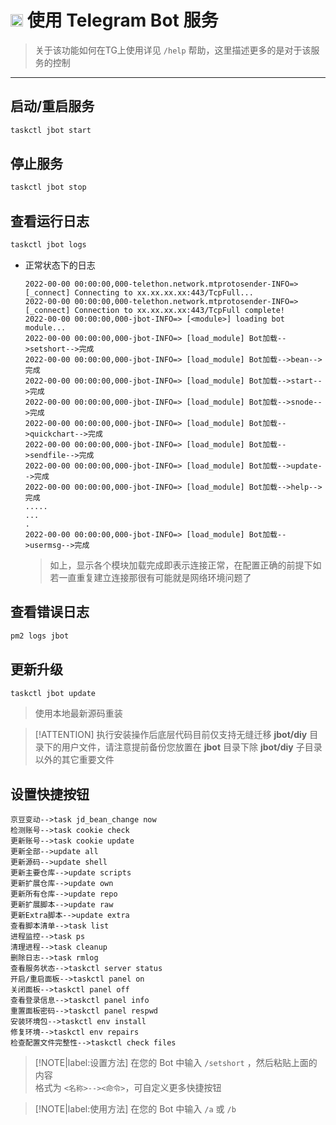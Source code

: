# <a href="https://telegram.org"><img src="./src/img/icon/Telegram.svg" width="20" height="20"/></a> 使用 Telegram Bot 服务

> 关于该功能如何在TG上使用详见 `/help` 帮助，这里描述更多的是对于该服务的控制

***

## 启动/重启服务
```bash
taskctl jbot start
```

## 停止服务
```bash
taskctl jbot stop
```

## 查看运行日志
```bash
taskctl jbot logs
```
- 正常状态下的日志
    ```log
    2022-00-00 00:00:00,000-telethon.network.mtprotosender-INFO=> [_connect] Connecting to xx.xx.xx.xx:443/TcpFull...
    2022-00-00 00:00:00,000-telethon.network.mtprotosender-INFO=> [_connect] Connection to xx.xx.xx.xx:443/TcpFull complete!
    2022-00-00 00:00:00,000-jbot-INFO=> [<module>] loading bot module...
    2022-00-00 00:00:00,000-jbot-INFO=> [load_module] Bot加载-->setshort-->完成
    2022-00-00 00:00:00,000-jbot-INFO=> [load_module] Bot加载-->bean-->完成
    2022-00-00 00:00:00,000-jbot-INFO=> [load_module] Bot加载-->start-->完成
    2022-00-00 00:00:00,000-jbot-INFO=> [load_module] Bot加载-->snode-->完成
    2022-00-00 00:00:00,000-jbot-INFO=> [load_module] Bot加载-->quickchart-->完成
    2022-00-00 00:00:00,000-jbot-INFO=> [load_module] Bot加载-->sendfile-->完成
    2022-00-00 00:00:00,000-jbot-INFO=> [load_module] Bot加载-->update-->完成
    2022-00-00 00:00:00,000-jbot-INFO=> [load_module] Bot加载-->help-->完成
    .....
    ...
    .
    2022-00-00 00:00:00,000-jbot-INFO=> [load_module] Bot加载-->usermsg-->完成
    ```
    > 如上，显示各个模块加载完成即表示连接正常，在配置正确的前提下如若一直重复建立连接那很有可能就是网络环境问题了

## 查看错误日志
```bash
pm2 logs jbot
```

## 更新升级
```bash
taskctl jbot update
```
> 使用本地最新源码重装

> [!ATTENTION]
> 执行安装操作后底层代码目前仅支持无缝迁移 **jbot/diy** 目录下的用户文件，请注意提前备份您放置在 **jbot** 目录下除 **jbot/diy** 子目录以外的其它重要文件

## 设置快捷按钮

```
京豆变动-->task jd_bean_change now
检测账号-->task cookie check
更新账号-->task cookie update
更新全部-->update all
更新源码-->update shell
更新主要仓库-->update scripts
更新扩展仓库-->update own
更新所有仓库-->update repo
更新扩展脚本-->update raw
更新Extra脚本-->update extra
查看脚本清单-->task list
进程监控-->task ps
清理进程-->task cleanup
删除日志-->task rmlog
查看服务状态-->taskctl server status
开启/重启面板-->taskctl panel on
关闭面板-->taskctl panel off
查看登录信息-->taskctl panel info
重置面板密码-->taskctl panel respwd
安装环境包-->taskctl env install
修复环境-->taskctl env repairs
检查配置文件完整性-->taskctl check files
```
> [!NOTE|label:设置方法]
> 在您的 Bot 中输入 `/setshort` ，然后粘贴上面的内容\
> 格式为 `<名称>--><命令>`，可自定义更多快捷按钮

> [!NOTE|label:使用方法]
> 在您的 Bot 中输入 `/a` 或 `/b`
